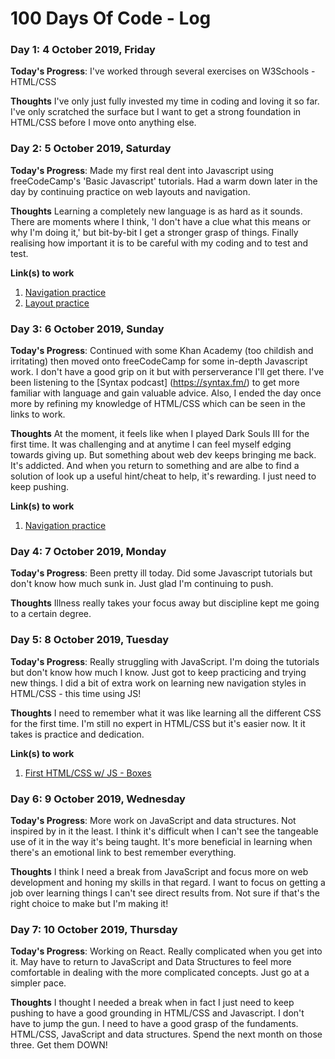 # 100 Days Of Code - Log

### Day 1: 4 October 2019, Friday

**Today's Progress**: I've worked through several exercises on W3Schools - HTML/CSS

**Thoughts** I've only just fully invested my time in coding and loving it so far. I've only scratched the surface but I want to get a strong foundation in HTML/CSS before I move onto anything else.

### Day 2: 5 October 2019, Saturday

**Today's Progress**: Made my first real dent into Javascript using freeCodeCamp's 'Basic Javascript' tutorials. Had a warm down later in the day by continuing practice on web layouts and navigation.

**Thoughts** Learning a completely new language is as hard as it sounds. There are moments where I think, 'I don't have a clue what this means or why I'm doing it,' but bit-by-bit I get a stronger grasp of things. Finally realising how important it is to be careful with my coding and to test and test.

**Link(s) to work**
1. [Navigation practice](https://codepen.io/jacobquirke/pen/jONgdmz)
2. [Layout practice](https://codepen.io/jacobquirke/pen/RwbzdQe)

### Day 3: 6 October 2019, Sunday

**Today's Progress**: Continued with some Khan Academy (too childish and irritating) then moved onto freeCodeCamp for some in-depth Javascript work. I don't have a good grip on it but with perserverance I'll get there. I've been listening to the [Syntax podcast] (https://syntax.fm/) to get more familiar with language and gain valuable advice. Also, I ended the day once more by refining my knowledge of HTML/CSS which can be seen in the links to work.

**Thoughts** At the moment, it feels like when I played Dark Souls III for the first time. It was challenging and at anytime I can feel myself edging towards giving up. But something about web dev keeps bringing me back. It's addicted. And when you return to something and are albe to find a solution of look up a useful hint/cheat to help, it's rewarding. I just need to keep pushing.

**Link(s) to work**
1. [Navigation practice](https://codepen.io/jacobquirke/pen/jONgdmz)

### Day 4: 7 October 2019, Monday

**Today's Progress**: Been pretty ill today. Did some Javascript tutorials but don't know how much sunk in. Just glad I'm continuing to push.

**Thoughts** Illness really takes your focus away but discipline kept me going to a certain degree.

### Day 5: 8 October 2019, Tuesday

**Today's Progress**: Really struggling with JavaScript. I'm doing the tutorials but don't know how much I know. Just got to keep practicing and trying new things. I did a bit of extra work on learning new navigation styles in HTML/CSS - this time using JS!

**Thoughts** I need to remember what it was like learning all the different CSS for the first time. I'm still no expert in HTML/CSS but it's easier now. It it takes is practice and dedication.

**Link(s) to work**
1. [First HTML/CSS w/ JS - Boxes](https://codepen.io/jacobquirke/pen/wvvaKvg)

### Day 6: 9 October 2019, Wednesday

**Today's Progress**: More work on JavaScript and data structures. Not inspired by in it the least. I think it's difficult when I can't see the tangeable use of it in the way it's being taught. It's more beneficial in learning when there's an emotional link to best remember everything.

**Thoughts** I think I need a break from JavaScript and focus more on web development and honing my skills in that regard. I want to focus on getting a job over learning things I can't see direct results from. Not sure if that's the right choice to make but I'm making it!

### Day 7: 10 October 2019, Thursday

**Today's Progress**: Working on React. Really complicated when you get into it. May have to return to JavaScript and Data Structures to feel more comfortable in dealing with the more complicated concepts. Just go at a simpler pace.

**Thoughts** I thought I needed a break when in fact I just need to keep pushing to have a good grounding in HTML/CSS and Javascript. I don't have to jump the gun. I need to have a good grasp of the fundaments. HTML/CSS, JavaScript and data structures. Spend the next month on those three. Get them DOWN!
